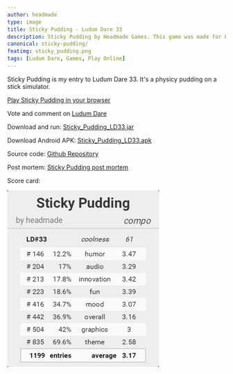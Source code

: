 ```yaml
---
author: headmade
type: image
title: Sticky Pudding - Ludum Dare 33
description: Sticky Pudding by Headmade Games. This game was made for Ludum Dare 33.
canonical: sticky-pudding/
featimg: sticky_pudding.png
tags: [Ludum Dare, Games, Play Online]
---
```


Sticky Pudding is my entry to Ludum Dare 33. It's a physicy pudding on a stick simulator.

<div class="play_button">
  <a href="/play/sticky-pudding/"><i class="fa fa-gamepad fa-1x"></i> Play Sticky Pudding in your browser</a>
</div>

Vote and comment on <a href="http://ludumdare.com/compo/ludum-dare-33/?action=preview&uid=42076">Ludum Dare</a>

Download and run: <a href="https://github.com/headmadegames/LudumDare33/releases/download/0.1/Sticky_Pudding_LD33.jar">Sticky_Pudding_LD33.jar</a>

Download Android APK: <a href="https://github.com/headmadegames/LudumDare33/releases/download/0.1/Sticky_Pudding_LD33.apk">Sticky_Pudding_LD33.apk</a>

Source code: <a href="https://github.com/headmadegames/LudumDare33">Github Repository</a>

Post mortem: <a href="/post-mortem-sticky-pudding/">Sticky Pudding post mortem</a>

Score card:
<div class="center">
    <a href="http://ldstats.info/headmade" target="_blank">
        <img src="/img/scores/headmade-ld33.png" />
    </a>
</div>
